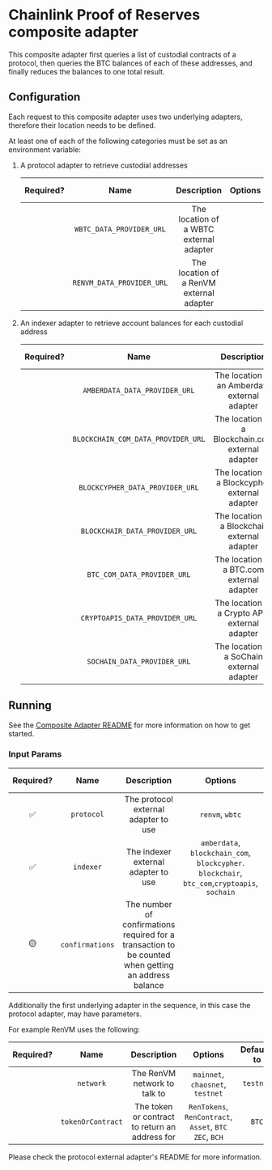# Chainlink Proof of Reserves composite adapter

This composite adapter first queries a list of custodial contracts of a protocol, then queries the BTC balances of each of these addresses, and finally reduces the balances to one total result.

## Configuration

Each request to this composite adapter uses two underlying adapters, therefore their location needs to be defined.

At least one of each of the following categories must be set as an environment variable:

1. A protocol adapter to retrieve custodial addresses

   | Required? |           Name            |               Description                | Options | Defaults to |
   | :-------: | :-----------------------: | :--------------------------------------: | :-----: | :---------: |
   |           | `WBTC_DATA_PROVIDER_URL`  | The location of a WBTC external adapter  |         |             |
   |           | `RENVM_DATA_PROVIDER_URL` | The location of a RenVM external adapter |         |             |

2. An indexer adapter to retrieve account balances for each custodial address

   | Required? |                Name                |                    Description                    | Options | Defaults to |
   | :-------: | :--------------------------------: | :-----------------------------------------------: | :-----: | :---------: |
   |           |   `AMBERDATA_DATA_PROVIDER_URL`    |   The location of an Amberdata external adapter   |         |             |
   |           | `BLOCKCHAIN_COM_DATA_PROVIDER_URL` | The location of a Blockchain.com external adapter |         |             |
   |           |  `BLOCKCYPHER_DATA_PROVIDER_URL`   |  The location of a Blockcypher external adapter   |         |             |
   |           |   `BLOCKCHAIR_DATA_PROVIDER_URL`   |   The location of a Blockchair external adapter   |         |             |
   |           |    `BTC_COM_DATA_PROVIDER_URL`     |    The location of a BTC.com external adapter     |         |             |
   |           |   `CRYPTOAPIS_DATA_PROVIDER_URL`   |  The location of a Crypto APIs external adapter   |         |             |
   |           |    `SOCHAIN_DATA_PROVIDER_URL`     |    The location of a SoChain external adapter     |         |             |

## Running

See the [Composite Adapter README](../README.md) for more information on how to get started.

### Input Params

| Required? |      Name       |                                             Description                                              |                                            Options                                            | Defaults to |
| :-------: | :-------------: | :--------------------------------------------------------------------------------------------------: | :-------------------------------------------------------------------------------------------: | :---------: |
|    ✅     |   `protocol`    |                                 The protocol external adapter to use                                 |                                        `renvm`, `wbtc`                                        |             |
|    ✅     |    `indexer`    |                                 The indexer external adapter to use                                  | `amberdata`, `blockchain_com`, `blockcypher`. `blockchair`, `btc_com`,`cryptoapis`, `sochain` |             |
|    🟡     | `confirmations` | The number of confirmations required for a transaction to be counted when getting an address balance |                                                                                               |      6      |

Additionally the first underlying adapter in the sequence, in this case the protocol adapter, may have parameters.

For example RenVM uses the following:

| Required? |       Name        |                  Description                   |                         Options                         | Defaults to |
| :-------: | :---------------: | :--------------------------------------------: | :-----------------------------------------------------: | :---------: |
|           |     `network`     |          The RenVM network to talk to          |            `mainnet`, `chaosnet`, `testnet`             |  `testnet`  |
|           | `tokenOrContract` | The token or contract to return an address for | `RenTokens`, `RenContract`, `Asset`, `BTC` `ZEC`, `BCH` |    `BTC`    |

Please check the protocol external adapter's README for more information.
